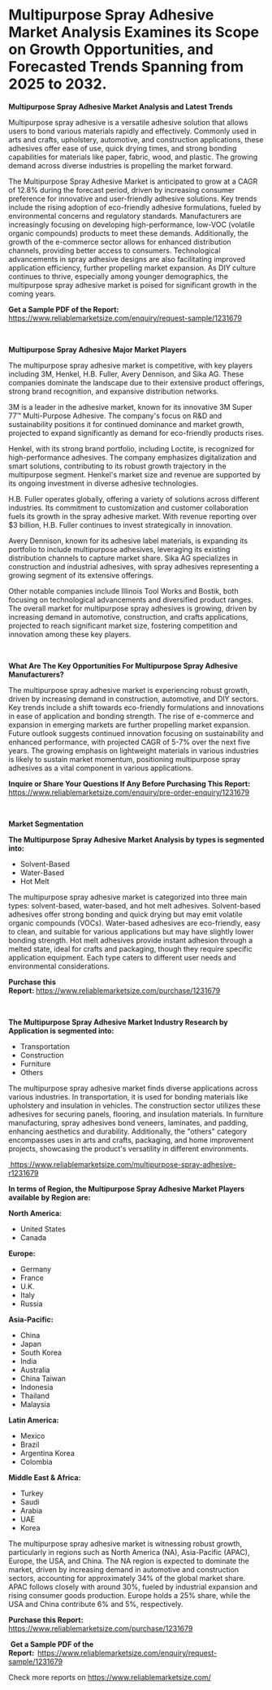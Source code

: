 <p><h1>Multipurpose Spray Adhesive Market Analysis Examines its Scope on Growth Opportunities, and Forecasted Trends Spanning from 2025 to 2032.</h1></p><p><strong>Multipurpose Spray Adhesive Market Analysis and Latest Trends</strong></p>
<p><p>Multipurpose spray adhesive is a versatile adhesive solution that allows users to bond various materials rapidly and effectively. Commonly used in arts and crafts, upholstery, automotive, and construction applications, these adhesives offer ease of use, quick drying times, and strong bonding capabilities for materials like paper, fabric, wood, and plastic. The growing demand across diverse industries is propelling the market forward.</p><p>The Multipurpose Spray Adhesive Market is anticipated to grow at a CAGR of 12.8% during the forecast period, driven by increasing consumer preference for innovative and user-friendly adhesive solutions. Key trends include the rising adoption of eco-friendly adhesive formulations, fueled by environmental concerns and regulatory standards. Manufacturers are increasingly focusing on developing high-performance, low-VOC (volatile organic compounds) products to meet these demands. Additionally, the growth of the e-commerce sector allows for enhanced distribution channels, providing better access to consumers. Technological advancements in spray adhesive designs are also facilitating improved application efficiency, further propelling market expansion. As DIY culture continues to thrive, especially among younger demographics, the multipurpose spray adhesive market is poised for significant growth in the coming years.</p></p>
<p><strong>Get a Sample PDF of the Report:&nbsp;</strong> <a href="https://www.reliablemarketsize.com/enquiry/request-sample/1231679?utm_campaign=3016&utm_medium=2&utm_source=Github&utm_content=ia&utm_term=02042025&utm_id=multipurpose-spray-adhesive">https://www.reliablemarketsize.com/enquiry/request-sample/1231679</a></p>
<p>&nbsp;</p>
<p><strong>Multipurpose Spray Adhesive Major Market Players</strong></p>
<p><p>The multipurpose spray adhesive market is competitive, with key players including 3M, Henkel, H.B. Fuller, Avery Dennison, and Sika AG. These companies dominate the landscape due to their extensive product offerings, strong brand recognition, and expansive distribution networks.</p><p>3M is a leader in the adhesive market, known for its innovative 3M Super 77™ Multi-Purpose Adhesive. The company's focus on R&D and sustainability positions it for continued dominance and market growth, projected to expand significantly as demand for eco-friendly products rises.</p><p>Henkel, with its strong brand portfolio, including Loctite, is recognized for high-performance adhesives. The company emphasizes digitalization and smart solutions, contributing to its robust growth trajectory in the multipurpose segment. Henkel's market size and revenue are supported by its ongoing investment in diverse adhesive technologies.</p><p>H.B. Fuller operates globally, offering a variety of solutions across different industries. Its commitment to customization and customer collaboration fuels its growth in the spray adhesive market. With revenue reporting over $3 billion, H.B. Fuller continues to invest strategically in innovation.</p><p>Avery Dennison, known for its adhesive label materials, is expanding its portfolio to include multipurpose adhesives, leveraging its existing distribution channels to capture market share. Sika AG specializes in construction and industrial adhesives, with spray adhesives representing a growing segment of its extensive offerings.</p><p>Other notable companies include Illinois Tool Works and Bostik, both focusing on technological advancements and diversified product ranges. The overall market for multipurpose spray adhesives is growing, driven by increasing demand in automotive, construction, and crafts applications, projected to reach significant market size, fostering competition and innovation among these key players.</p></p>
<p>&nbsp;</p>
<p><strong>What Are The Key Opportunities For Multipurpose Spray Adhesive Manufacturers?</strong></p>
<p><p>The multipurpose spray adhesive market is experiencing robust growth, driven by increasing demand in construction, automotive, and DIY sectors. Key trends include a shift towards eco-friendly formulations and innovations in ease of application and bonding strength. The rise of e-commerce and expansion in emerging markets are further propelling market expansion. Future outlook suggests continued innovation focusing on sustainability and enhanced performance, with projected CAGR of 5-7% over the next five years. The growing emphasis on lightweight materials in various industries is likely to sustain market momentum, positioning multipurpose spray adhesives as a vital component in various applications.</p></p>
<p><strong>Inquire or Share Your Questions If Any Before Purchasing This Report:</strong> <a href="https://www.reliablemarketsize.com/enquiry/pre-order-enquiry/1231679?utm_campaign=3016&utm_medium=2&utm_source=Github&utm_content=ia&utm_term=02042025&utm_id=multipurpose-spray-adhesive">https://www.reliablemarketsize.com/enquiry/pre-order-enquiry/1231679</a></p>
<p>&nbsp;</p>
<p><strong>Market Segmentation</strong></p>
<p><strong>The Multipurpose Spray Adhesive Market Analysis by types is segmented into:</strong></p>
<p><ul><li>Solvent-Based</li><li>Water-Based</li><li>Hot Melt</li></ul></p>
<p><p>The multipurpose spray adhesive market is categorized into three main types: solvent-based, water-based, and hot melt adhesives. Solvent-based adhesives offer strong bonding and quick drying but may emit volatile organic compounds (VOCs). Water-based adhesives are eco-friendly, easy to clean, and suitable for various applications but may have slightly lower bonding strength. Hot melt adhesives provide instant adhesion through a melted state, ideal for crafts and packaging, though they require specific application equipment. Each type caters to different user needs and environmental considerations.</p></p>
<p><strong>Purchase this Report:&nbsp;</strong><a href="https://www.reliablemarketsize.com/purchase/1231679?utm_campaign=3016&utm_medium=2&utm_source=Github&utm_content=ia&utm_term=02042025&utm_id=multipurpose-spray-adhesive">https://www.reliablemarketsize.com/purchase/1231679</a></p>
<p>&nbsp;</p>
<p><strong>The Multipurpose Spray Adhesive Market Industry Research by Application is segmented into:</strong></p>
<p><ul><li>Transportation</li><li>Construction</li><li>Furniture</li><li>Others</li></ul></p>
<p><p>The multipurpose spray adhesive market finds diverse applications across various industries. In transportation, it is used for bonding materials like upholstery and insulation in vehicles. The construction sector utilizes these adhesives for securing panels, flooring, and insulation materials. In furniture manufacturing, spray adhesives bond veneers, laminates, and padding, enhancing aesthetics and durability. Additionally, the "others" category encompasses uses in arts and crafts, packaging, and home improvement projects, showcasing the product's versatility in different environments.</p></p>
<p><a href="https://www.reliablemarketsize.com/multipurpose-spray-adhesive-r1231679?utm_campaign=3016&utm_medium=2&utm_source=Github&utm_content=ia&utm_term=02042025&utm_id=multipurpose-spray-adhesive">&nbsp;https://www.reliablemarketsize.com/multipurpose-spray-adhesive-r1231679</a></p>
<p><strong>In terms of Region, the Multipurpose Spray Adhesive Market Players available by Region are:</strong></p>
<p>
    <p> <strong> North America: </strong>
        <ul>
            <li>United States</li>
            <li>Canada</li>
        </ul>
        </p> 
    <p> <strong> Europe: </strong>
        <ul>
            <li>Germany</li>
            <li>France</li>
            <li>U.K.</li>
            <li>Italy</li>
            <li>Russia</li>
        </ul>
        </p> 
    <p> <strong> Asia-Pacific: </strong>
        <ul>
            <li>China</li>
            <li>Japan</li>
            <li>South Korea</li>
            <li>India</li>
            <li>Australia</li>
            <li>China Taiwan</li>
            <li>Indonesia</li>
            <li>Thailand</li>
            <li>Malaysia</li>
        </ul>
        </p> 
    <p> <strong> Latin America: </strong>
        <ul>
            <li>Mexico</li>
            <li>Brazil</li>
            <li>Argentina Korea</li>
            <li>Colombia</li>
        </ul>
        </p> 
    <p> <strong> Middle East & Africa: </strong>
        <ul>
            <li>Turkey</li>
            <li>Saudi</li>
            <li>Arabia</li>
            <li>UAE</li>
            <li>Korea</li>
        </ul>
    </p>
    </p>
<p><p>The multipurpose spray adhesive market is witnessing robust growth, particularly in regions such as North America (NA), Asia-Pacific (APAC), Europe, the USA, and China. The NA region is expected to dominate the market, driven by increasing demand in automotive and construction sectors, accounting for approximately 34% of the global market share. APAC follows closely with around 30%, fueled by industrial expansion and rising consumer goods production. Europe holds a 25% share, while the USA and China contribute 6% and 5%, respectively.</p></p>
<p><strong>Purchase this Report: </strong><a href="https://www.reliablemarketsize.com/purchase/1231679?utm_campaign=3016&utm_medium=2&utm_source=Github&utm_content=ia&utm_term=02042025&utm_id=multipurpose-spray-adhesive">https://www.reliablemarketsize.com/purchase/1231679</a></p>
<p>&nbsp;<strong>Get a Sample PDF of the Report:&nbsp;&nbsp;</strong><a href="https://www.reliablemarketsize.com/enquiry/request-sample/1231679?utm_campaign=3016&utm_medium=2&utm_source=Github&utm_content=ia&utm_term=02042025&utm_id=multipurpose-spray-adhesive">https://www.reliablemarketsize.com/enquiry/request-sample/1231679</a></p>
<p><strong></strong></p>
<p>Check more reports on <a href="https://www.reliablemarketsize.com/?utm_campaign=3016&utm_medium=2&utm_source=Github&utm_content=ia&utm_term=02042025&utm_id=multipurpose-spray-adhesive">https://www.reliablemarketsize.com/</a></p>